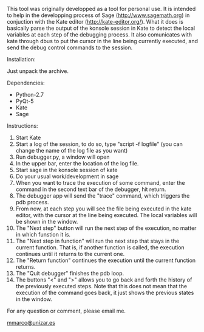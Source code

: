 This tool was originally developped as a tool for personal use. It is intended to help in the developping process of Sage (http://www.sagemath.org) in conjuction with the Kate editor (http://kate-editor.org/). What it does is basically parse the output of the konsole session in Kate to detect the local variables at each step of the debugging process. It also comunicates with kate through dbus to put the cursor in the line being currently executed, and send the debug control commands to the session.

Installation:

Just unpack the archive.

Dependencies:

* Python-2.7
* PyQt-5
* Kate
* Sage

Instructions:

1. Start Kate
2. Start a log of the session, to do so, type "script -f logfile" (you can change the name of the log file as you want)
3. Run debugger.py, a window will open
4. In the upper bar, enter the location of the log file.
5. Start sage in the konsole session of kate
6. Do your usual work/development in sage
7. When you want to trace the execution of some command, enter the command in the second text bar of the debugger, hit
return.
8. The debugger app will send the "trace" command, which triggers the pdb process.
9. From now, at each step you will see the file being executed in the kate editor, with the cursor at the line being
executed. The local variables will be shown in the window.
10. The "Next step" button will run the next step of the execution, no matter in which funstion it is.
11. The "Next step in function" will run the next step that stays in the current function. That is, if another function
is called, the execution continues until it returns to the current one.
12. The "Return function" continues the execution until the current function returns.
13. The "Quit debugger" finishes the pdb loop.
14. The buttons "<" and ">" allows you to go back and forth the history of the previously executed steps. Note that this
does not mean that the execution of the command goes back, it just shows the previous states in the window.


For any question or comment, please email me.

mmarco@unizar.es
